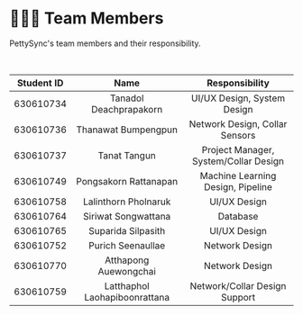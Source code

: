 # 🧑‍🤝‍🧑 Team Members

PettySync's team members and their responsibility.

<br>

| Student ID | Name | Responsibility |
| :-: | :-: | :-: |
| 630610734 | Tanadol Deachprapakorn | UI/UX Design, System Design |
| 630610736 | Thanawat Bumpengpun | Network Design, Collar Sensors |
| 630610737 | Tanat Tangun | Project Manager, System/Collar Design |
| 630610749 | Pongsakorn Rattanapan | Machine Learning Design, Pipeline |
| 630610758 | Lalinthorn Pholnaruk | UI/UX Design |
| 630610764 | Siriwat Songwattana | Database |
| 630610765 | Suparida Silpasith |  UI/UX Design |
| 630610752 | Purich Seenaullae | Network Design |
| 630610770 | Atthapong Auewongchai | Network Design |
| 630610759 | Latthaphol Laohapiboonrattana | Network/Collar Design Support |
